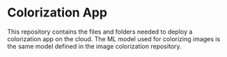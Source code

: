 # Colorization App
This repository contains the files and folders needed to deploy a colorization app on the cloud.
The ML model used for colorizing images is the same model defined in the image colorization repository.
